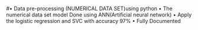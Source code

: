 #•	Data pre-processing (NUMERICAL DATA SET)using python 
•	The numerical data set model Done using ANN(Artificial neural network) 
•	Apply the logistic regression and SVC with accuracy 97%
•	Fully Documented 
